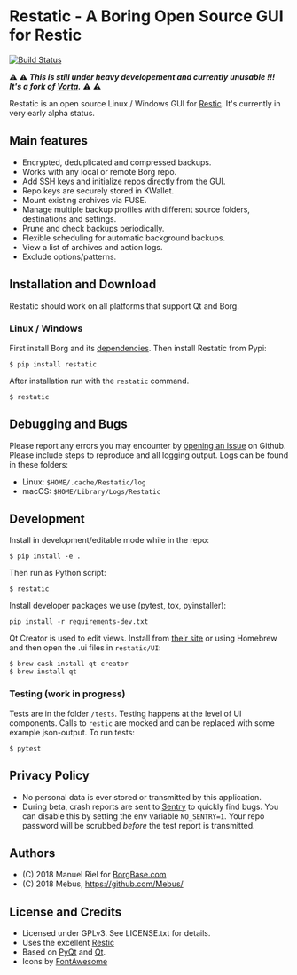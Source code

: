 # Restatic - A Boring Open Source GUI for Restic
[![Build Status](https://travis-ci.org/Mebus/restatic.svg?branch=master)](https://travis-ci.org/Mebus/restatic)

:warning: :warning: ***This is still under heavy developement and currently unusable !!! It's a fork of [Vorta](https://github.com/borgbase/vorta).*** :warning: :warning:

Restatic is an open source Linux / Windows GUI for [Restic](https://restic.net). It's currently in very early alpha status. 

## Main features

- Encrypted, deduplicated and compressed backups.
- Works with any local or remote Borg repo. 
- Add SSH keys and initialize repos directly from the GUI.
- Repo keys are securely stored in KWallet.
- Mount existing archives via FUSE.
- Manage multiple backup profiles with different source folders, destinations and settings.
- Prune and check backups periodically.
- Flexible scheduling for automatic background backups.
- View a list of archives and action logs.
- Exclude options/patterns.

## Installation and Download
Restatic should work on all platforms that support Qt and Borg. 

### Linux / Windows
First install Borg and its [dependencies](https://restic.net/). Then install Restatic from Pypi:
```
$ pip install restatic
```

After installation run with the `restatic` command.
```
$ restatic
```

## Debugging and Bugs
Please report any errors you may encounter by [opening an issue](https://github.com/Mebus/restatic/issues) on Github. Please include steps to reproduce and all logging output. Logs can be found in these folders:

- Linux: `$HOME/.cache/Restatic/log`
- macOS: `$HOME/Library/Logs/Restatic`

## Development

Install in development/editable mode while in the repo:
```
$ pip install -e .
```

Then run as Python script:
```
$ restatic
```

Install developer packages we use (pytest, tox, pyinstaller):
```
pip install -r requirements-dev.txt
```

Qt Creator is used to edit views. Install from [their site](https://www.qt.io/download) or using Homebrew and then open the .ui files in `restatic/UI`:
```
$ brew cask install qt-creator
$ brew install qt
```

### Testing (work in progress)

Tests are in the folder `/tests`. Testing happens at the level of UI components. Calls to `restic` are mocked and can be replaced with some example json-output. To run tests:
```
$ pytest
```

## Privacy Policy
- No personal data is ever stored or transmitted by this application.
- During beta, crash reports are sent to [Sentry](https://sentry.io) to quickly find bugs. You can disable this by setting the env variable `NO_SENTRY=1`. Your repo password will be scrubbed *before* the test report is transmitted.

## Authors
 - (C) 2018 Manuel Riel for [BorgBase.com](https://www.borgbase.com)
 - (C) 2018 Mebus, https://github.com/Mebus/

## License and Credits
- Licensed under GPLv3. See LICENSE.txt for details.
- Uses the excellent [Restic](https://restic.net/)
- Based on [PyQt](https://riverbankcomputing.com/software/pyqt/intro) and [Qt](https://www.qt.io).
- Icons by [FontAwesome](https://fontawesome.com)
